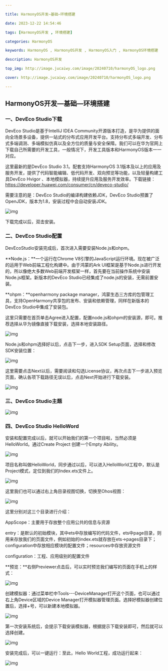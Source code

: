```yaml
---

title: HarmonyOS开发—基础—环境搭建

date: 2023-12-22 14:54:46

tags: [HarmonyOS开发 , 环境搭建]

categories: HarmonyOS

keywords: HarmonyOS , HarmonyOS开发 , HarmonyOS入门 , HarmonyOS环境搭建

description: HarmonyOS开发

top_img: http://image.jucaiwy.com/image/20240710/harmonyOS_logo.png

cover: http://image.jucaiwy.com/image/20240710/harmonyOS_logo.png

---
```


## HarmonyOS开发—基础—环境搭建


### 一、DevEco Studio下载

DevEco Studio是基于IntelliJ IDEA Community开源版本打造，是华为提供的面向全场景多设备，提供一站式的分布式应用开发平台。支持分布式多端开发、分布式多端调测、多端模拟仿真以及全方位的质量与安全保障。我们可以在华为官网上下载自己所需要的开发工具，一般情况下，开发工具版本和HarmonyOS版本一一对应。



这里最新的是DevEco Studio 3.1。配套支持HarmonyOS 3.1版本及以上的应用及服务开发，提供了代码智能编辑、低代码开发、双向预览等功能，以及轻量构建工具DevEco Hvigor 、本地模拟器，持续提升应用及服务开发效率。下载链接：https://developer.huawei.com/consumer/cn/deveco-studio/



需要注意的是：DevEco Studio的编译构建依赖JDK，DevEco Studio预置了OpenJDK，版本为1.8，安装过程中会自动安装JDK。

![img](http://image.jucaiwy.com/image/20240710/DevEcoStudio%E7%AE%80%E4%BB%8B.png)

下载完成以后，双击安装。

### 二、DevEco Studio配置

DevEcoStudio安装完成后，首次进入需要安装Node.js和ohpm。

**Node.js：**一个运行在Chrome V8引擎的JavaScript运行环境。现在被广泛的运用于Web前端工程化构建中。由于鸿蒙的Ark UI框架是基于Node.js进行开发的，所以像绝大多数Web前端开发框架一样，首先要在当前操作系统中安装Node.js框架。新版本的DevEco Studio已经集成了node.js的安装，无需前置安装。

**ohpm：**openharmony package manager，鸿蒙生态三方库的包管理工具，支持OpenHarmony共享包的发布、安装和依赖管理，同样在新版本的DevEco Studio中集成了安装包。

这里只需要在首页单击Agree进入配置，配置node.js和ohpm的安装源，即可。推荐选择从华为镜像直接下载安装，选择本地安装路径。

![img](http://image.jucaiwy.com/image/20240710/DevEcoStudioBasic.png)

Node.js和ohpm选择好以后，点击下一步，进入SDK Setup页面，选择和修改SDK安装位置：

![img](http://image.jucaiwy.com/image/20240710/DevEcoStudioSDK.png)

这里需要点击Next以后，需要阅读和勾选License协议，再次点击下一步进入预览页面，确认各项下载路径无误以后，点击Next开始进行下载安装。

![img](http://image.jucaiwy.com/image/20240710/DevEcoStudioSummary.png)

### 三、DevEco Studio主题

![img](http://image.jucaiwy.com/image/20240710/DevEcoStudioTheme.png)

### 四、DevEco Studio HelloWord

安装和配置完成以后，就可以开始我们的第一个项目啦，当然必须是HelloWorld。通过Create Project 创建一个Empty Ability。

![img](http://image.jucaiwy.com/image/20240710/DevEcoStudioCreate.png)

项目名称叫做HelloWorld，同步通过以后，可以进入HelloWorld工程中，默认是Project模式，定位到我们的Index.ets文件上。

![img](http://image.jucaiwy.com/image/20240710/DevEcoStudioProject.png)

这里我们也可以通过右上角目录视图切换，切换至Ohos视图：

![img](http://image.jucaiwy.com/image/20240710/DevEcoStudioIndex.png)

这里分别对这三个目录进行介绍：

AppScope：主要用于存放整个应用公共的信息与资源

entry：是默认的初始模块，其中ets中存放编写的代码文件，ets中page目录，则用来存放我们的页面文件，例如初始的index.ets就存放在ets->pages目录下；configuration中存放相应模块的配置文件；resources中存放资源文件

configuration：工程、应用级别的配置文件

**预览：**右侧Previewer点击后，可以实时预览我们编写的页面在手机上的样式：

![img](http://image.jucaiwy.com/image/20240710/DevEcoStudioPreView.png)

创建模拟器：通过菜单栏中Tools---DeviceManager打开这个页面，也可以通过右上角Device区域的Device Manager打开模拟器管理页面。选择好模拟器创建位置后，选择+号，可以新建本地模拟器。

![img](http://image.jucaiwy.com/image/20240710/DevEcoStudioDevice.png)

第一次安装系统后，会提示下载安装模拟器，根据提示下载安装即可，然后就可以选择创建。

![img](http://image.jucaiwy.com/image/20240710/DevEcoStudioHardWare.png)

安装完成后，可以一键运行：至此，Hello World工程，成功运行起来：

![img](http://image.jucaiwy.com/image/20240710/DevEcoStudioHello.png)   
